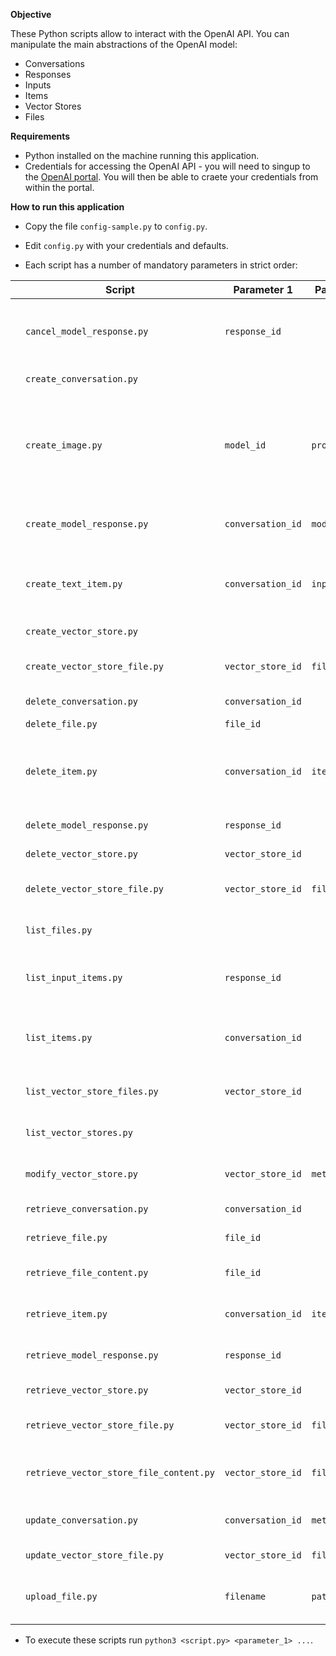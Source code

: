 **Objective**

These Python scripts allow to interact with the OpenAI API.
You can manipulate the main abstractions of the OpenAI model:

* Conversations
* Responses
* Inputs
* Items
* Vector Stores
* Files

**Requirements**

* Python installed on the machine running this application.
* Credentials for accessing the OpenAI API - you will need to singup to the [OpenAI portal](https://platform.openai.com). You will then be able to craete your credentials from within the portal.

**How to run this application**

* Copy the file `config-sample.py` to `config.py`.

* Edit `config.py` with your credentials and defaults.

* Each script has a number of mandatory parameters in strict order:
  
|     | Script                                  | Parameter 1       | Parameter 2     | Parameter 3     | Purpose                                                                   |
| --- | --------------------------------------- | ----------------- | --------------- | --------------- | ------------------------------------------------------------------------- |
|     | `cancel_model_response.py`              | `response_id`     |                 |                 | Cancel a Response running in the background                               |
|     | `create_conversation.py`                |                   |                 |                 | Create a new Conversation                                                 |
|     | `create_image.py`                       | `model_id`        | `prompt`        | `image.png`     | Create an image based on the prompt description and/or the image provided |
|     | `create_model_response.py`              | `conversation_id` | `model_id`      | `input_message` | Create a Response within a Conversation                                   |
|     | `create_text_item.py`                   | `conversation_id` | `input_message` |                 | Create a user input or instruction within a Conversation                  |
|     | `create_vector_store.py`                |                   |                 |                 | Create a Vector Store                                                     |
|     | `create_vector_store_file.py`           | `vector_store_id` | `file_id`       |                 | Create a File in a Vector Store                                           |
|     | `delete_conversation.py`                | `conversation_id` |                 |                 | Delete a Conversation                                                     |
|     | `delete_file.py`                        | `file_id`         |                 |                 | Delete a File                                                             |
|     | `delete_item.py`                        | `conversation_id` | `item_id`       |                 | Delete an Item (input or Response) from a Conversation                    |
|     | `delete_model_response.py`              | `response_id`     |                 |                 | Delete a Response                                                         |
|     | `delete_vector_store.py`                | `vector_store_id` |                 |                 | Delete a Vector Store                                                     |
|     | `delete_vector_store_file.py`           | `vector_store_id` | `file_id`       |                 | Delete a File from a Vector Store                                         |
|     | `list_files.py`                         |                   |                 |                 | List all uploaded Files                                                   |
|     | `list_input_items.py`                   | `response_id`     |                 |                 | List all input Items used to generate a Response                          |
|     | `list_items.py`                         | `conversation_id` |                 |                 | List all Items (inputs or Responses) in a Conversation                    |
|     | `list_vector_store_files.py`            | `vector_store_id` |                 |                 | List all Files in a Vector Store                                          |
|     | `list_vector_stores.py`                 |                   |                 |                 | List all Vector Stores                                                    |
|     | `modify_vector_store.py`                | `vector_store_id` | `metadata`      |                 | Update a Vector Store metadata                                            |
|     | `retrieve_conversation.py`              | `conversation_id` |                 |                 | Retrieve a Conversation                                                   |
|     | `retrieve_file.py`                      | `file_id`         |                 |                 | Retrieve a File                                                           |
|     | `retrieve_file_content.py`              | `file_id`         |                 |                 | Retrieve the content of File                                              |
|     | `retrieve_item.py`                      | `conversation_id` | `item_id`       |                 | Retrieve an Item from a Conversation                                      |
|     | `retrieve_model_response.py`            | `response_id`     |                 |                 | Retrieve a model Response                                                 |
|     | `retrieve_vector_store.py`              | `vector_store_id` |                 |                 | Retrieve a Vector Store                                                   |
|     | `retrieve_vector_store_file.py`         | `vector_store_id` | `file_id`       |                 | Retrieve a File from a Vector Store                                       |
|     | `retrieve_vector_store_file_content.py` | `vector_store_id` | `file_id`       |                 | Retrieve the content of a File from a Vector Store                        |
|     | `update_conversation.py`                | `conversation_id` | `metadata`      |                 | Update a Conversation metadata                                            |
|     | `update_vector_store_file.py`           | `vector_store_id` | `file_id`       | `attributes`    | Update a File attributes                                                  |
|     | `upload_file.py`                        | `filename`        | `path-to-file`  |                 | Upload a File to the OpenAI platform                                      |

* To execute these scripts run `python3 <script.py> <parameter_1> ...`.
